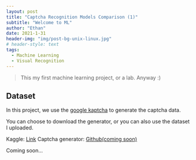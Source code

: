 ```yaml
---
layout: post
title: "Captcha Recognition Models Comparison (1)"
subtitle: "Welcome to ML"
author: "Ethan"
date: 2021-1-31
header-img: "img/post-bg-unix-linux.jpg"
# header-style: text
tags:
  - Machine Learning
  - Visual Recognition
---
```

<!-- ## Introduction -->

> This my first machine learning project, or a lab. Anyway :)

## Dataset

In this project, we use the [google kaptcha](https://code.google.com/archive/p/kaptcha/) to generate the captcha data.

You can choose to download the generator, or you can also use the dataset I uploaded.

Kaggle: [Link](https://www.kaggle.com/ethan404/captcha6digits)
Captcha generator: [Github(coming soon)]()

Coming soon...
